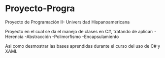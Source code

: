 # Proyecto-Progra
Proyecto de Programación II- Universidad Hispanoamericana

Proyecto en el cual se da el manejo de clases en C#, tratando de aplicar:
-Herencia 
-Abstracción
-Polimorfismo
-Encapsulamiento

Asi como desmostrar las bases aprendidas durante el curso del uso de C# y XAML
